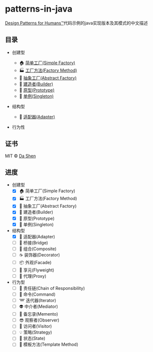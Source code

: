 # patterns-in-java
[Design Patterns for Humans™](https://github.com/kamranahmedse/design-patterns-for-humans)代码示例的java实现版本及其模式的中文描述

## 目录
* 创建型
    - 🏠 [简单工厂(Simple Factory)](simple-factory/README.md)
    - 🏭 [工厂方法(Factory Method)](factory-method/README.md)
    - 🔨 [抽象工厂(Abstract Factory)](abstract-factory/README.md)
    - 👷 [建造者(Builder)](builder/README.md)
    - 🐑 [原型(Prototype)](prototype/README.md)
    - 💍 [单例(Singleton)](singleton/README.md)

* 结构型
    - 🔌 [适配器(Adapter)](adapter/README.md)
* 行为性

## 证书 
MIT © [Da Shen](http://dashen.im)

## 进度
* 创建型
    - [x] 🏠 简单工厂(Simple Factory)
    - [X] 🏭 工厂方法(Factory Method)
    - [X] 🔨 抽象工厂(Abstract Factory)
    - [X] 👷 建造者(Builder)
    - [X] 🐑 原型(Prototype)
    - [X] 💍 单例(Singleton)
* 结构型
    - [x] 🔌 适配器(Adapter)
    - [ ] 🚡 桥接(Bridge)
    - [ ] 🌿 组合(Composite)
    - [ ] ☕ 装饰器(Decorator)
    - [ ] 📦 外观(Facade)
    - [ ] 🍃 享元(Flyweight)
    - [ ] 🎱 代理(Proxy)
* 行为型
    - [ ] 🔗 责任链(Chain of Responsibility)
    - [ ] 👮 命令(Command)
    - [ ] ➿ 迭代器(Iterator)
    - [ ] 👽 中介者(Mediator)
    - [ ] 💾 备忘录(Memento)
    - [ ] 😎 观察者(Observer)
    - [ ] 🏃 访问者(Visitor)
    - [ ] 💡 策略(Strategy)
    - [ ] 💢 状态(State)
    - [ ] 📒 模板方法(Template Method)
